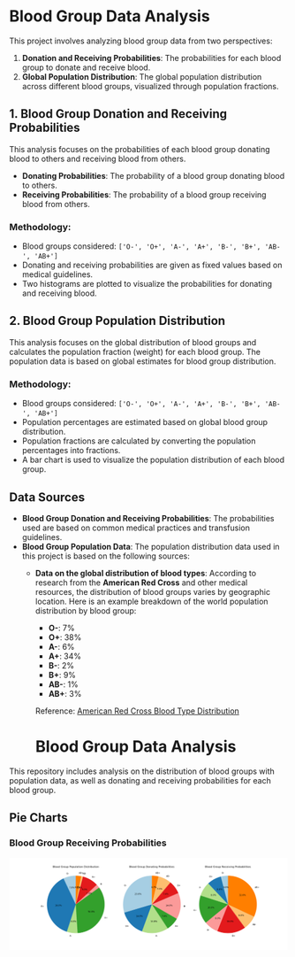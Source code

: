 # Blood Group Data Analysis

This project involves analyzing blood group data from two perspectives:
1. **Donation and Receiving Probabilities**: The probabilities for each blood group to donate and receive blood.
2. **Global Population Distribution**: The global population distribution across different blood groups, visualized through population fractions.

## 1. Blood Group Donation and Receiving Probabilities

This analysis focuses on the probabilities of each blood group donating blood to others and receiving blood from others.

- **Donating Probabilities**: The probability of a blood group donating blood to others.
- **Receiving Probabilities**: The probability of a blood group receiving blood from others.

### Methodology:
- Blood groups considered: `['O-', 'O+', 'A-', 'A+', 'B-', 'B+', 'AB-', 'AB+']`
- Donating and receiving probabilities are given as fixed values based on medical guidelines.
- Two histograms are plotted to visualize the probabilities for donating and receiving blood.

## 2. Blood Group Population Distribution

This analysis focuses on the global distribution of blood groups and calculates the population fraction (weight) for each blood group. The population data is based on global estimates for blood group distribution.

### Methodology:
- Blood groups considered: `['O-', 'O+', 'A-', 'A+', 'B-', 'B+', 'AB-', 'AB+']`
- Population percentages are estimated based on global blood group distribution.
- Population fractions are calculated by converting the population percentages into fractions.
- A bar chart is used to visualize the population distribution of each blood group.

## Data Sources

- **Blood Group Donation and Receiving Probabilities**: The probabilities used are based on common medical practices and transfusion guidelines.
- **Blood Group Population Data**: The population distribution data used in this project is based on the following sources:
  - **Data on the global distribution of blood types**: According to research from the **American Red Cross** and other medical resources, the distribution of blood groups varies by geographic location. Here is an example breakdown of the world population distribution by blood group:
    - **O-**: 7%
    - **O+**: 38%
    - **A-**: 6%
    - **A+**: 34%
    - **B-**: 2%
    - **B+**: 9%
    - **AB-**: 1%
    - **AB+**: 3%

    Reference: [American Red Cross Blood Type Distribution](https://www.redcrossblood.org/donate-blood/blood-types.html)

    # Blood Group Data Analysis

This repository includes analysis on the distribution of blood groups with population data, as well as donating and receiving probabilities for each blood group.

## Pie Charts

### Blood Group Receiving Probabilities
![Receiving Pie Chart](receiving_pie.png)

